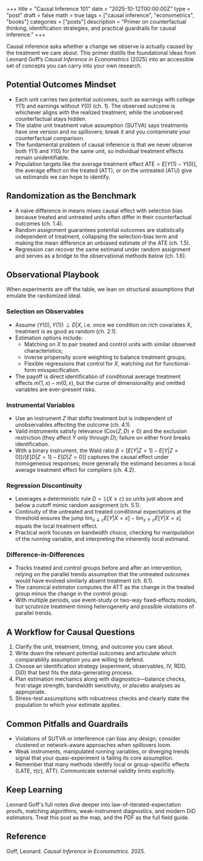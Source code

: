 +++
title = "Causal Inference 101"
date = "2025-10-12T00:00:00Z"
type = "post"
draft = false
math = true
tags = ["causal inference", "econometrics", "books"]
categories = ["posts"]
description = "Primer on counterfactual thinking, identification strategies, and practical guardrails for causal inference."
+++

Causal inference asks whether a change we observe is actually caused by the treatment we care about. This primer distills the foundational ideas from Leonard Goff’s *Causal Inference in Econometrics* (2025) into an accessible set of concepts you can carry into your own research.

## Potential Outcomes Mindset

- Each unit carries two potential outcomes, such as earnings with college $Y(1)$ and earnings without $Y(0)$ (ch. 1). The observed outcome is whichever aligns with the realized treatment, while the unobserved counterfactual stays hidden.
- The stable unit treatment value assumption (SUTVA) says treatments have one version and no spillovers; break it and you contaminate your counterfactual comparison.
- The fundamental problem of causal inference is that we never observe both $Y(1)$ and $Y(0)$ for the same unit, so individual treatment effects remain unidentifiable.
- Population targets like the average treatment effect $\text{ATE} = E[Y(1) - Y(0)]$, the average effect on the treated (ATT), or on the untreated (ATU) give us estimands we can hope to identify.

## Randomization as the Benchmark

- A naive difference in means mixes causal effect with selection bias because treated and untreated units often differ in their counterfactual outcomes (ch. 1.4).
- Random assignment guarantees potential outcomes are statistically independent of treatment, collapsing the selection-bias term and making the mean difference an unbiased estimate of the ATE (ch. 1.5).
- Regression can recover the same estimand under random assignment and serves as a bridge to the observational methods below (ch. 1.6).

## Observational Playbook

When experiments are off the table, we lean on structural assumptions that emulate the randomized ideal.

### Selection on Observables

- Assume $(Y(0), Y(1)) \perp D | X$, i.e. once we condition on rich covariates $X$, treatment is as good as random (ch. 2.1).
- Estimation options include:
  - Matching on $X$ to pair treated and control units with similar observed characteristics;
  - Inverse propensity score weighting to balance treatment groups;
  - Flexible regressions that control for $X$, watching out for functional-form misspecification.
- The payoff is direct identification of conditional average treatment effects $m(1, x) - m(0, x)$, but the curse of dimensionality and omitted variables are ever-present risks.

### Instrumental Variables

- Use an instrument $Z$ that shifts treatment but is independent of unobservables affecting the outcome (ch. 4.1).
- Valid instruments satisfy relevance ($\text{Cov}(Z, D) \neq 0$) and the exclusion restriction (they affect $Y$ only through $D$); failure on either front breaks identification.
- With a binary instrument, the Wald ratio $\beta = [E[Y|Z=1] - E[Y|Z=0]] / [E[D|Z=1] - E[D|Z=0]]$ captures the causal effect under homogeneous responses; more generally the estimand becomes a local average treatment effect for compliers (ch. 4.2).

### Regression Discontinuity

- Leverages a deterministic rule $D = \mathbb{1}(X \geq c)$ so units just above and below a cutoff mimic random assignment (ch. 5.1).
- Continuity of the untreated and treated conditional expectations at the threshold ensures the jump $\lim_{x \downarrow c} E[Y|X=x] - \lim_{x \uparrow c} E[Y|X=x]$ equals the local treatment effect.
- Practical work focuses on bandwidth choice, checking for manipulation of the running variable, and interpreting the inherently local estimand.

### Difference-in-Differences

- Tracks treated and control groups before and after an intervention, relying on the parallel trends assumption that the untreated outcomes would have evolved similarly absent treatment (ch. 6.1).
- The canonical estimator computes the ATT as the change in the treated group minus the change in the control group.
- With multiple periods, use event-study or two-way fixed-effects models, but scrutinize treatment-timing heterogeneity and possible violations of parallel trends.

## A Workflow for Causal Questions

1. Clarify the unit, treatment, timing, and outcome you care about.
2. Write down the relevant potential outcomes and articulate which comparability assumption you are willing to defend.
3. Choose an identification strategy (experiment, observables, IV, RDD, DiD) that best fits the data-generating process.
4. Plan estimation mechanics along with diagnostics—balance checks, first-stage strength, bandwidth sensitivity, or placebo analyses as appropriate.
5. Stress-test assumptions with robustness checks and clearly state the population to which your estimate applies.

## Common Pitfalls and Guardrails

- Violations of SUTVA or interference can bias any design; consider clustered or network-aware approaches when spillovers loom.
- Weak instruments, manipulated running variables, or diverging trends signal that your quasi-experiment is failing its core assumption.
- Remember that many methods identify local or group-specific effects (LATE, $\tau(c)$, ATT). Communicate external validity limits explicitly.

## Keep Learning

Leonard Goff's full notes dive deeper into law-of-iterated-expectation proofs, matching algorithms, weak-instrument diagnostics, and modern DiD estimators. Treat this post as the map, and the PDF as the full field guide.

## Reference

Goff, Leonard. *Causal Inference in Econometrics*. 2025.

```
